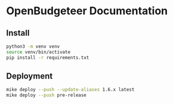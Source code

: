 # OpenBudgeteer Documentation

## Install

``` bash
python3 -m venv venv
source venv/bin/activate
pip install -r requirements.txt
```

## Deployment

``` bash
mike deploy --push --update-aliases 1.6.x latest
mike deploy --push pre-release
```
